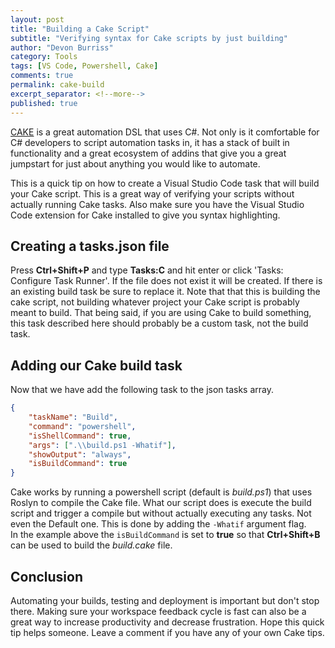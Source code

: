 ```yaml
---
layout: post
title: "Building a Cake Script"
subtitle: "Verifying syntax for Cake scripts by just building"
author: "Devon Burriss"
category: Tools
tags: [VS Code, Powershell, Cake]
comments: true
permalink: cake-build
excerpt_separator: <!--more-->
published: true
---
```


[CAKE](http://cakebuild.net/) is a great automation DSL that uses C#. Not only is it comfortable for C# developers to script automation tasks in, it has a stack of built in functionality and a great ecosystem of addins that give you a great jumpstart for just about anything you would like to automate.

This is a quick tip on how to create a Visual Studio Code task that will build your Cake script. This is a great way of verifying your scripts without actually running Cake tasks. 
Also make sure you have the Visual Studio Code extension for Cake installed to give you syntax highlighting.

<!--more-->

## Creating a tasks.json file

Press **Ctrl+Shift+P** and type **Tasks:C** and hit enter or click 'Tasks: Configure Task Runner'. If the file does not exist it will be created. If there is an existing build task be sure to replace it. Note that that this is building the cake script, not building whatever project your Cake script is probably meant to build. That being said, if you are using Cake to build something, this task described here should probably be a custom task, not the build task.

## Adding our Cake build task

Now that we have  add the following task to the json tasks array.

```json
{
    "taskName": "Build",
    "command": "powershell",
    "isShellCommand": true,
    "args": [".\\build.ps1 -Whatif"],
    "showOutput": "always",
    "isBuildCommand": true
}
```

Cake works by running a powershell script (default is *build.ps1*) that uses Roslyn to compile the Cake file. What our script does is execute the build script and trigger a compile but without actually executing any tasks. Not even the Default one. This is done by adding the `-Whatif` argument flag.  
In the example above the `isBuildCommand` is set to **true** so that **Ctrl+Shift+B** can be used to build the *build.cake* file.

## Conclusion

Automating your builds, testing and deployment is important but don't stop there. Making sure your workspace feedback cycle is fast can also be a great way to increase productivity and decrease frustration. Hope this quick tip helps someone. Leave a comment if you have any of your own Cake tips.